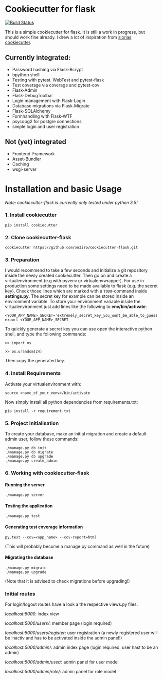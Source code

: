 # Cookiecutter for flask

[![Build Status](https://travis-ci.org/on3iro/cookiecutter-flask.svg)](https://travis-ci.org/on3iro/cookiecutter-flask)

This is a simple cookiecutter for flask. It is still a work in progress, but should work fine already. I drew a lot of inspiration from [slorias cookiecutter](https://github.com/sloria/cookiecutter-flask).


## Currently integrated:
* Password hashing via Flask-Bcrypt
* bpython shell
* Testing with pytest, WebTest and pytest-flask
* Test coverage via coverage and pytest-cov
* Flask-Admin
* Flask-DebugToolbar
* Login management with Flask-Login
* Database migrations via Flask-Migrate
* Flask-SQLAlchemy
* Formhandling with Flask-WTF
* psycopg2 for postgre connections
* simple login and user registration

## Not (yet) integrated
* Frontend-Framework
* Asset-Bundler
* Caching
* wsgi-server


# Installation and basic Usage
_Note: cookiecutter-flask is currently only tested under python 3.5!_

### 1. Install cookiecutter

    pip install cookiecutter

### 2. Clone cookiecutter-flask

    cookiecutter https://github.com/on3iro/cookiecutter-flask.git

### 3. Preparation
I would recommend to take a few seconds and initialize a git repository inside
the newly created cookiecutter. Then go on and create a virtualenvironment
(e.g with pyvenv or virtualenvwrapper). For use in production some settings need
to be made available to flask (e.g. the secret key). Check those lines which
are marked with a ```TODO```-command inside **settings.py**. The secret key for
example can be stored inside an environment variable.
To store your environment variable inside the virtualenvironment just add 
lines like the following to **env/bin/activate**:
    
    <YOUR_APP_NAME>_SECRET='extremely_secret_key_you_wont_be_able_to_guess'
    export <YOUR_APP_NAME>_SECRET

To quickly generate a secret key you can use open the interactive python shell,
and type the following commands:

```>> import os```

```>> os.urandom(24)```

Then copy the generated key.

### 4. Install Requirements
Activate your virtualenvironment with:
    
    source <name_of_your_venv>/bin/activate

Now simply install all python dependencies from requirements.txt:
    
    pip install -r requirement.txt

### 5. Project initialisation
To create your database, make an initial migration and create a default admin
user, follow these commands:

    ./manage.py db init
    ./manage.py db migrate
    ./manage.py db upgrade
    ./manage.py create_admin

### 6. Working with cookiecutter-flask

#### Running the server
    
    ./manage.py server

#### Testing the application

    ./manage.py test

#### Generating test coverage information

    py.test --cov=<app_name> --cov-report=html

(This will probably become a manage.py command as well in the future)

#### Migrating the database

    ./manage.py migrate
    ./manage.py upgrade

(Note that it is advised to check migrations before upgrading!)

### Initial routes
For login/logout routes have a look a the respective views.py files.

_localhost:5000_: index view

_localhost:5000/users/_: member page (login required)

_localhost:5000/users/register_: user registration (a newly registered user
will be inactiv and has to be activated inside the admin panel!)

_localhost:5000/admin/_: admin index page (login required, user hast to be an
admin)

_localhost:5000/admin/user/_: admin panel for user model

_localhost:5000/admin/role/_: admin panel for role model
